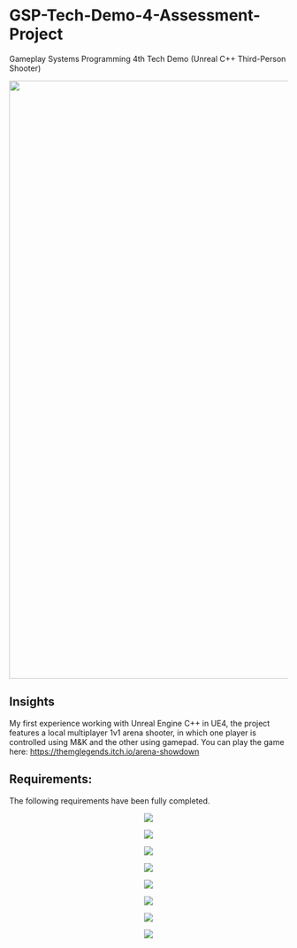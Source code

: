 # GSP-Tech-Demo-4-Assessment-Project
Gameplay Systems Programming 4th Tech Demo (Unreal C++ Third-Person Shooter)

[<img src="https://img.youtube.com/vi/uorqtsFGKHQ/maxresdefault.jpg" width="1920" height="1080"/>](https://www.youtube.com/embed/uorqtsFGKHQ)

## Insights

My first experience working with Unreal Engine C++ in UE4, the project features a local multiplayer 1v1 arena shooter, in which one player is
controlled using M&K and the other using gamepad. You can play the game here: https://themglegends.itch.io/arena-showdown

## Requirements:

The following requirements have been fully completed.

<p align="center"><img src="https://github.com/TheMGLegends/GSP-Tech-Demo-4-Assessment-Project/assets/120389432/8c8490fa-1e9b-49f3-94fc-f0bddfe0f0a3"/></p>
<p align="center"><img src="https://github.com/TheMGLegends/GSP-Tech-Demo-4-Assessment-Project/assets/120389432/55ed093d-5317-49b4-aa39-dffd00225ba6"/></p>
<p align="center"><img src="https://github.com/TheMGLegends/GSP-Tech-Demo-4-Assessment-Project/assets/120389432/d4603b20-bad1-4575-9045-5b0d5c14c1a0"/></p>
<p align="center"><img src="https://github.com/TheMGLegends/GSP-Tech-Demo-4-Assessment-Project/assets/120389432/f13b8ade-ca06-4e6a-9fa8-166f0fbace7e"/></p>
<p align="center"><img src="https://github.com/TheMGLegends/GSP-Tech-Demo-4-Assessment-Project/assets/120389432/9fc9bc8b-0550-4bb3-9310-82dabfd7e653"/></p>
<p align="center"><img src="https://github.com/TheMGLegends/GSP-Tech-Demo-4-Assessment-Project/assets/120389432/1012119c-aab2-4290-9961-879f0af0abbe"/></p>
<p align="center"><img src="https://github.com/TheMGLegends/GSP-Tech-Demo-4-Assessment-Project/assets/120389432/93a616d9-0bf1-46e1-8e69-403e31e6a23d"/></p>
<p align="center"><img src="https://github.com/TheMGLegends/GSP-Tech-Demo-4-Assessment-Project/assets/120389432/21bd978f-dafc-4b07-a39c-dae01a13f48c"/></p>
